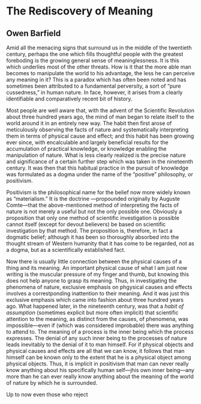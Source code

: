 # The Rediscovery of Meaning
## Owen Barfield

Amid all the menacing signs that surround us in the middle of the twentieth century, perhaps the one which fills thoughtful people with the greatest foreboding is the growing general sense of meaninglessness. It is this which underlies most of the other threats. How is it that the more able man becomes to manipulate the world to his advantage, the less he can perceive any meaning in it? This is a paradox which has often been noted and has sometimes been attributed to a fundamental perversity, a sort of “pure cussedness,” in human nature. In face, however, it arises from a clearly identifiable and comparatively recent bit of history.

Most people are well aware that, with the advent of the Scientific Revolution about three hundred years ago, the mind of man began to relate itself to the world around it in an entirely new way. The habit then first arose of meticulously observing the facts of nature and systematically interpreting them in terms of physical cause and effect; and this habit has been growing ever since, with encalculable and largely beneficial results for the accumulation of practical knowledge, or knowledge enabling the manipulation of nature. What is less clearly realized is the precise nature and significance of a certain further step which was taken in the nineteenth century. It was then that this habitual practice in the pursuit of knowledge was formulated as a dogma under the name of the “positive” philosophy, or positivism.

Positivism is the philosophical name for the belief now more widely known as “materialism.” It is the doctrine —propounded originally by Auguste Comte—that the above-mentioned method of interpreting the facts of nature is not merely a useful but not the only possible one. Obviously a proposition that only one method of scientific investigation is possible cannot itself (except for devout believers) be based on scientific investigation by that method. The proposition is, therefore, in fact a dogmatic belief; although it has been so thoroughly absorbed into the thought stream of Western humanity that it has come to be regarded, not as a dogma, but as a scientifically established fact.

Now there is usually little connection between the physical causes of a thing and its meaning. An important physical cause of what I am just now writing is the muscular pressure of my finger and thumb, but knowing this does not help anyone to grasp its meaning. Thus, in investigating the phenomena of nature, exclusive emphasis on phgysical causes and effects involves a correstponding inattention to their meaning. And it was just this exclusive emphasis which came into fashion about three hundred years ago. What happened later, in the nineteenth century, was that a *habit of assumption* (sometimes explicit but more often implicit) that scientific attention to the meaning, as distinct from the causes, of phenomena, was impossible—even if (which was considered improbable) there was anything to attend to. The meaning of a process is the inner being which the process expresses. The denial of any such inner being to the processes of nature leads inevitably to the denial of it to man himself. For if physical objects and physical causes and effects are all that we can know, it follows that man himself  can be known only to the extent that he is a physical object among physical objects. Thus, it is implicit in positivism that man can never really know anything about his specifically human self—jhis own inner being—any more than he can ever really know anything about the meaning of the world of nature by which he is surrounded.

Up to now even those who reject
